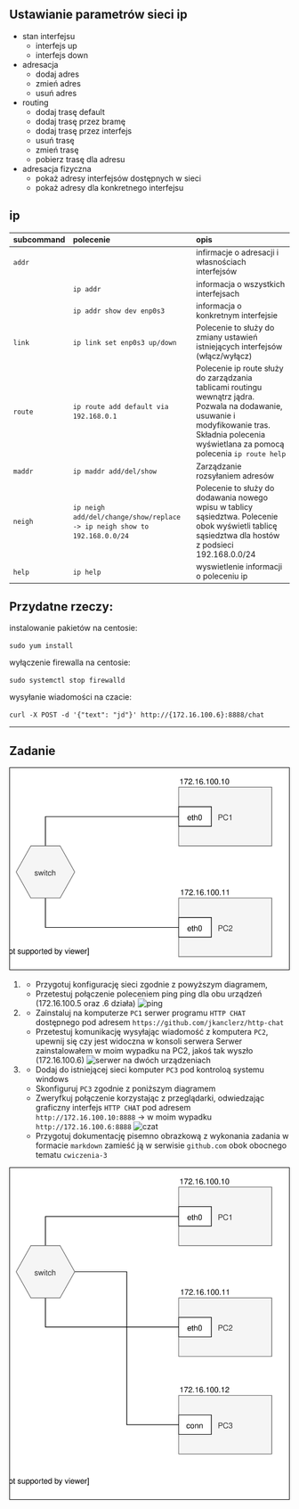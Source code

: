 Ustawianie parametrów sieci ip
------------------------------

* stan interfejsu
    * interfejs up
    * interfejs down
* adresacja
    * dodaj adres
    * zmień adres
    * usuń adres
* routing
    * dodaj trasę default
    * dodaj trasę przez bramę
    * dodaj trasę przez interfejs
    * usuń trasę
    * zmień trasę
    * pobierz trasę dla adresu
* adresacja fizyczna
    * pokaż adresy interfejsów dostępnych w sieci
    * pokaż adresy dla konkretnego interfejsu
     


ip 
-------------------------
| subcommand    |  polecenie   | opis  |
| ------------- |:-------------| :---------------| 
|   ``addr``    |                               | infirmacje o adresacji i własnościach interfejsów |
|               |   ``ip addr``                 | informacja o wszystkich interfejsach              |
|               |   ``ip addr show dev enp0s3`` | informacja o konkretnym interfejsie               |
|   ``link``    |   ``ip link set enp0s3 up/down``             | Polecenie to służy do zmiany ustawień istniejących interfejsów (włącz/wyłącz) |
|   ``route``   | ``ip route add default via 192.168.0.1`` | Polecenie ip route służy do zarządzania tablicami routingu wewnątrz jądra. Pozwala na dodawanie, usuwanie i modyfikowanie tras. Składnia polecenia wyświetlana za pomocą polecenia `ip route help` |
|   ``maddr``   | ``ip maddr add/del/show``  | Zarządzanie rozsyłaniem adresów |
|   ``neigh``   | ``ip neigh add/del/change/show/replace -> ip neigh show to 192.168.0.0/24`` | Polecenie to służy do dodawania nowego wpisu w tablicy sąsiedztwa. Polecenie obok wyświetli tablicę sąsiedztwa dla hostów z podsieci 192.168.0.0/24 |
|   ``help``    | ``ip help`` | wyswietlenie informacji o poleceniu ip |


Przydatne rzeczy:
-------------------------

instalowanie pakietów na centosie:

``sudo yum install``

wyłączenie firewalla na centosie:

``sudo systemctl stop firewalld``

wysyłanie wiadomości na czacie:

``curl -X POST -d '{"text": "jd"}' http://{172.16.100.6}:8888/chat``

-------------------------


Zadanie
------------

![zadanie 3](cwiczenia3.svg)

1.
   * Przygotuj konfigurację sieci zgodnie z powyższym diagramem, 
   * Przetestuj połączenie poleceniem ping
   ping dla obu urządzeń (172.16.100.5 oraz .6 działa)
   ![ping](https://i.imgur.com/wXlTPax.png)
2.
   * Zainstaluj na komputerze ``PC1`` serwer programu ``HTTP CHAT`` dostępnego pod adresem ``https://github.com/jkanclerz/http-chat``
   * Przetestuj komunikację wysyłając wiadomość z komputera ``PC2``, upewnij się czy jest widoczna w konsoli serwera
   Serwer zainstalowałem w moim wypadku na PC2, jakoś tak wyszło (172.16.100.6)
   ![serwer na dwóch urządzeniach](https://i.imgur.com/CcDMnox.png)
3.
   * Dodaj do istniejącej sieci komputer ``PC3`` pod kontroloą systemu windows
   * Skonfiguruj ``PC3`` zgodnie z poniższym diagramem
   * Zweryfkuj połączenie korzystając z przeglądarki, odwiedzając graficzny interfejs ``HTTP CHAT`` pod adresem ``http://172.16.100.10:8888`` -> w moim wypadku ``http://172.16.100.6:8888``
   ![czat](https://i.imgur.com/Q8CuPzl.png) 
   * Przygotuj dokumentację pisemno obrazkową z wykonania zadania w formacie ``markdown`` zamieść ją w serwisie ``github.com`` obok obocnego tematu ``cwiczenia-3``

![zadanie 3.1](cwiczenia3.1.svg) 
